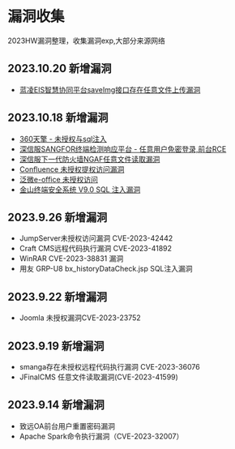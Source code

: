 # 漏洞收集
2023HW漏洞整理，收集漏洞exp,大部分来源网络

## 2023.10.20 新增漏洞
- [蓝凌EIS智慧协同平台saveImg接口存在任意文件上传漏洞](蓝凌EIS智慧协同平台saveImg接口存在任意文件上传漏洞.md)

## 2023.10.18 新增漏洞
- [360天擎 - 未授权与sql注入](360天擎-未授权与sql注入.md)
- [深信服SANGFOR终端检测响应平台 - 任意用户免密登录,前台RCE](深信服SANGFOR终端检测响应平台-任意用户免密登录,前台RCE.md)
- [深信服下一代防火墙NGAF任意文件读取漏洞](深信服下一代防火墙NGAF任意文件读取漏洞.md)
- [Confluence 未授权提权访问漏洞](Confluence未授权提权访问漏洞.md)
- [泛微e-office 未授权访问](泛微e-office未授权访问.md)
- [金山终端安全系统 V9.0 SQL 注入漏洞](金山终端安全系统V9.0SQL注入漏洞.md)

## 2023.9.26 新增漏洞
- JumpServer未授权访问漏洞 CVE-2023-42442
- Craft CMS远程代码执行漏洞 CVE-2023-41892
- WinRAR CVE-2023-38831 漏洞
- 用友 GRP-U8 bx_historyDataCheck.jsp SQL注入漏洞

## 2023.9.22 新增漏洞
- Joomla 未授权漏洞CVE-2023-23752
  
## 2023.9.19 新增漏洞
- smanga存在未授权远程代码执行漏洞 CVE-2023-36076
- JFinalCMS 任意文件读取漏洞(CVE-2023-41599)

## 2023.9.14 新增漏洞
- 致远OA前台用户重置密码漏洞
- Apache Spark命令执行漏洞（CVE-2023-32007）

